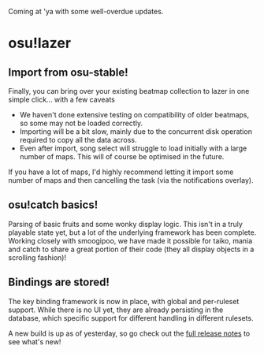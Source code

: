 Coming at 'ya with some well-overdue updates.

# osu!lazer

## Import from osu-stable!

Finally, you can bring over your existing beatmap collection to lazer in one simple click... with a few caveats

- We haven't done extensive testing on compatibility of older beatmaps, so some may not be loaded correctly.
- Importing will be a bit slow, mainly due to the concurrent disk operation required to copy all the data across.
- Even after import, song select will struggle to load initially with a large number of maps. This will of course be optimised in the future.

If you have a lot of maps, I'd highly recommend letting it import some number of maps and then cancelling the task (via the notifications overlay).

## osu!catch basics!

Parsing of basic fruits and some wonky display logic. This isn't in a truly playable state yet, but a lot of the underlying framework has been complete. Working closely with smoogipoo, we have made it possible for taiko, mania and catch to share a great portion of their code (they all display objects in a scrolling fashion)!

## Bindings are stored!

The key binding framework is now in place, with global and per-ruleset support. While there is no UI yet, they are already persisting in the database, which specific support for different handling in different rulesets.

A new build is up as of yesterday, so go check out the [full release notes](https://github.com/ppy/osu/releases/tag/v2017.802.0) to see what's new!